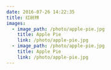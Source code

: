 ```yaml
---
date: 2016-07-26 14:22:35
title: 红树林
images:
  - image_path: /photo/apple-pie.jpg
    title: Apple Pie
    link: /photo/apple-pie.jpg
  - image_path: /photo/apple-pie.jpg
    title: Apple Pie
    link: /photo/apple-pie.jpg
---
```

